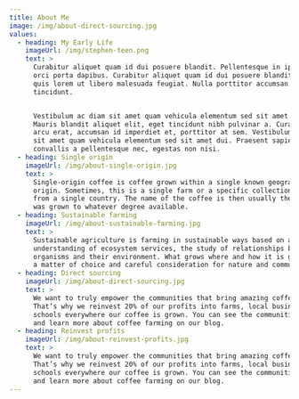 ```yaml
---
title: About Me
image: /img/about-direct-sourcing.jpg
values:
  - heading: My Early Life
    imageUrl: /img/stephen-teen.png
    text: >
      Curabitur aliquet quam id dui posuere blandit. Pellentesque in ipsum id
      orci porta dapibus. Curabitur aliquet quam id dui posuere blandit. Nulla
      quis lorem ut libero malesuada feugiat. Nulla porttitor accumsan
      tincidunt.


      Vestibulum ac diam sit amet quam vehicula elementum sed sit amet dui.
      Mauris blandit aliquet elit, eget tincidunt nibh pulvinar a. Curabitur
      arcu erat, accumsan id imperdiet et, porttitor at sem. Vestibulum ac diam
      sit amet quam vehicula elementum sed sit amet dui. Praesent sapien massa,
      convallis a pellentesque nec, egestas non nisi.
  - heading: Single origin
    imageUrl: /img/about-single-origin.jpg
    text: >
      Single-origin coffee is coffee grown within a single known geographic
      origin. Sometimes, this is a single farm or a specific collection of beans
      from a single country. The name of the coffee is then usually the place it
      was grown to whatever degree available.
  - heading: Sustainable farming
    imageUrl: /img/about-sustainable-farming.jpg
    text: >
      Sustainable agriculture is farming in sustainable ways based on an
      understanding of ecosystem services, the study of relationships between
      organisms and their environment. What grows where and how it is grown are
      a matter of choice and careful consideration for nature and communities.
  - heading: Direct sourcing
    imageUrl: /img/about-direct-sourcing.jpg
    text: >
      We want to truly empower the communities that bring amazing coffee to you.
      That’s why we reinvest 20% of our profits into farms, local businesses and
      schools everywhere our coffee is grown. You can see the communities grow
      and learn more about coffee farming on our blog.
  - heading: Reinvest profits
    imageUrl: /img/about-reinvest-profits.jpg
    text: >
      We want to truly empower the communities that bring amazing coffee to you.
      That’s why we reinvest 20% of our profits into farms, local businesses and
      schools everywhere our coffee is grown. You can see the communities grow
      and learn more about coffee farming on our blog.
---
```



